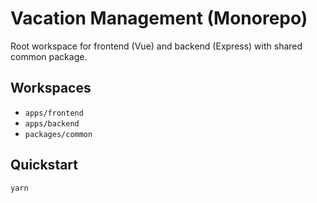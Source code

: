 # Vacation Management (Monorepo)

Root workspace for frontend (Vue) and backend (Express) with shared common package.

## Workspaces
- `apps/frontend`
- `apps/backend`
- `packages/common`

## Quickstart

```bash
yarn
